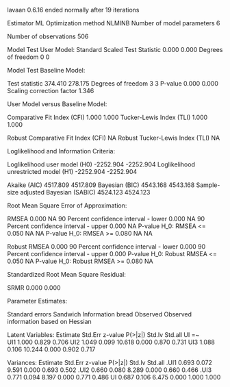 lavaan 0.6.16 ended normally after 19 iterations

  Estimator                                         ML
  Optimization method                           NLMINB
  Number of model parameters                         6

  Number of observations                           506

Model Test User Model:
                                              Standard      Scaled
  Test Statistic                                 0.000       0.000
  Degrees of freedom                                 0           0

Model Test Baseline Model:

  Test statistic                               374.410     278.175
  Degrees of freedom                                 3           3
  P-value                                        0.000       0.000
  Scaling correction factor                                  1.346

User Model versus Baseline Model:

  Comparative Fit Index (CFI)                    1.000       1.000
  Tucker-Lewis Index (TLI)                       1.000       1.000
                                                                  
  Robust Comparative Fit Index (CFI)                            NA
  Robust Tucker-Lewis Index (TLI)                               NA

Loglikelihood and Information Criteria:

  Loglikelihood user model (H0)              -2252.904   -2252.904
  Loglikelihood unrestricted model (H1)      -2252.904   -2252.904
                                                                  
  Akaike (AIC)                                4517.809    4517.809
  Bayesian (BIC)                              4543.168    4543.168
  Sample-size adjusted Bayesian (SABIC)       4524.123    4524.123

Root Mean Square Error of Approximation:

  RMSEA                                          0.000          NA
  90 Percent confidence interval - lower         0.000          NA
  90 Percent confidence interval - upper         0.000          NA
  P-value H_0: RMSEA <= 0.050                       NA          NA
  P-value H_0: RMSEA >= 0.080                       NA          NA
                                                                  
  Robust RMSEA                                               0.000
  90 Percent confidence interval - lower                     0.000
  90 Percent confidence interval - upper                     0.000
  P-value H_0: Robust RMSEA <= 0.050                            NA
  P-value H_0: Robust RMSEA >= 0.080                            NA

Standardized Root Mean Square Residual:

  SRMR                                           0.000       0.000

Parameter Estimates:

  Standard errors                             Sandwich
  Information bread                           Observed
  Observed information based on                Hessian

Latent Variables:
                   Estimate  Std.Err  z-value  P(>|z|)   Std.lv  Std.all
  UI =~                                                                 
    UI1               1.000                               0.829    0.706
    UI2               1.049    0.099   10.618    0.000    0.870    0.731
    UI3               1.088    0.106   10.244    0.000    0.902    0.717

Variances:
                   Estimate  Std.Err  z-value  P(>|z|)   Std.lv  Std.all
   .UI1               0.693    0.072    9.591    0.000    0.693    0.502
   .UI2               0.660    0.080    8.289    0.000    0.660    0.466
   .UI3               0.771    0.094    8.197    0.000    0.771    0.486
    UI                0.687    0.106    6.475    0.000    1.000    1.000

